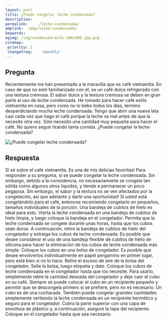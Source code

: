```yaml
---
layout: post
title: ¿Puede congelar leche condensada?  
description: 
permalink:     /leche-condensada/
amplink:  /amp/leche-condensada/
keywords: 
ogimg: /img/condensed-milk-300x300.jpg.png
sitemap:
 priority: 1
 changefreq:    'monthly'
---
```




## Pregunta

Recientemente me han presentado a la maravilla que es café vietnamita. En caso de que no esté familiarizado con él, es un café dulce refrigerado con una textura cremosa. El sabor dulce y la textura cremosa se deben en gran parte al uso de leche condensada. He tomado para hacer café estilo vietnamita en casa, pero como no lo bebo todos los días, termino desperdiciando mucha leche condensada. Tengo que abrir una nueva lata casi cada vez que hago el café porque la leche va mal antes de que la necesite otra vez. Sólo necesito una cantidad muy pequeña para hacer el café. No quiero seguir tirando tanta comida. ¿Puede congelar la leche condensada?


![¿Puede congelar leche condensada?](https://sepuedecongelar.com/img/condensed-milk-300x300.jpg "¿Puede congelar leche condensada?" )


## Respuesta

Sí sé sobre el café vietnamita. Es una de mis delicias favoritas! Para responder a su pregunta, sí se puede congelar la leche condensada. Sin embargo, debido a la consistencia, no necesariamente se congela tan sólida como algunos otros líquidos, y tiende a permanecer un poco pegajosa. Sin embargo, el sabor y la textura no se ven afectados por la congelación, así que adelante y darle una oportunidad!
Si usted está congelándolo para el café, entonces recomiendo congelarlo en pequeños, tamaños individuales de la porción. Una bandeja de cubitos de hielo es ideal para esto. Vierta la leche condensada en una bandeja de cubitos de hielo limpia, y luego coloque la bandeja en el congelador. Permita que la leche condensada se congele durante unas horas, hasta que los cubos sean duros. A continuación, retire la bandeja de cubitos de hielo del congelador y extraiga los cubos de leche condensada. Es posible que desee considerar el uso de una bandeja flexible de cubitos de hielo de silicona para hacer la eliminación de los cubos de leche condensada más simple.
Coloque los cubos en una bolsa de congelador. Es posible que desee envolverlos individualmente en papel pergamino en primer lugar, pero está bien si no lo hace. Retire el exceso de aire de la bolsa del congelador. Selle la bolsa, luego etiqueta y date. Coloque los cubos de leche condensada en el congelador hasta que los necesite. Para usarlo, simplemente retire la cantidad deseada del congelador y deje caer el cubo en su café. Siempre se puede colocar el cubo en un recipiente pequeño y permitir que se descongela primero si se prefiere, pero no es necesario. Un cubo es de una cucharada.
También puede congelar grandes cantidades simplemente vertiendo la leche condensada en un recipiente hermético y seguro para el congelador. Cubra la parte superior con una capa de envoltura de plástico y, a continuación, asegure la tapa del recipiente. Coloque en el congelador hasta que sea necesario.